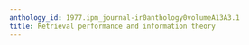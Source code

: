 ```yaml
---
anthology_id: 1977.ipm_journal-ir0anthology0volumeA13A3.1
title: Retrieval performance and information theory
---
```

